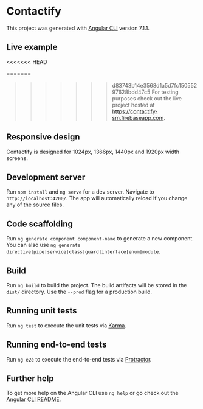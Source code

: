 # Contactify

This project was generated with [Angular CLI](https://github.com/angular/angular-cli) version 7.1.1.

## Live example
<<<<<<< HEAD

=======
>>>>>>> d83743b14e3568d1a5d7fc15055297628bdd47c5
For testing purposes check out the live project hosted at https://contactify-sm.firebaseapp.com.

## Responsive design

Contactify is designed for 1024px, 1366px, 1440px and 1920px width screens.

## Development server

Run `npm install` and `ng serve` for a dev server. Navigate to `http://localhost:4200/`. The app will automatically reload if you change any of the source files.

## Code scaffolding

Run `ng generate component component-name` to generate a new component. You can also use `ng generate directive|pipe|service|class|guard|interface|enum|module`.

## Build

Run `ng build` to build the project. The build artifacts will be stored in the `dist/` directory. Use the `--prod` flag for a production build.

## Running unit tests

Run `ng test` to execute the unit tests via [Karma](https://karma-runner.github.io).

## Running end-to-end tests

Run `ng e2e` to execute the end-to-end tests via [Protractor](http://www.protractortest.org/).

## Further help

To get more help on the Angular CLI use `ng help` or go check out the [Angular CLI README](https://github.com/angular/angular-cli/blob/master/README.md).
